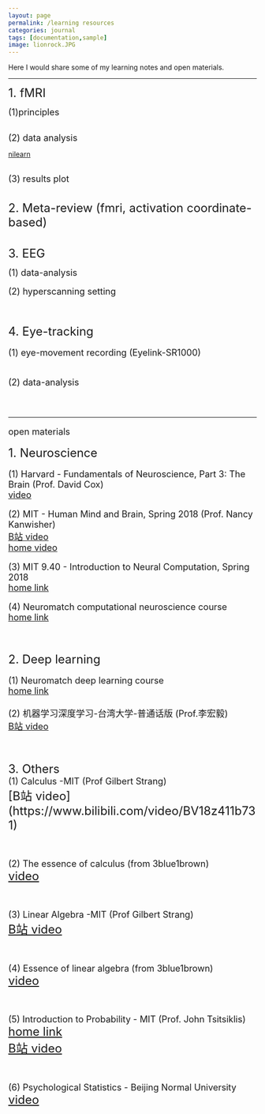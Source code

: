 ```yaml
---
layout: page
permalink: /learning resources
categories: journal
tags: [documentation,sample]
image: lionrock.JPG
---
```


Here I would share some of my learning notes and open materials. <br>

---


<font size="5">  1. fMRI </font> <br>

<font size="4"> (1)principles </font>  <br>


<br>
<font size="4"> (2) data analysis </font>  <br>

[nilearn](https://nilearn.github.io/stable/index.html)<br>

<br>
<font size="4">(3) results plot </font> <br>

<br>
<br>
<font size="5">  2. Meta-review (fmri, activation coordinate-based) </font>  <br>


<br>
<br>
<font size="5">  3. EEG </font>  <br>

<font size="4"> (1) data-analysis </font> <br>
<br>
<font size="4"> (2) hyperscanning setting </front> <br>


<br>
<br>
<font size="5">  4. Eye-tracking </font>  <br>

<font size="4"> (1) eye-movement recording (Eyelink-SR1000) </font> <br>


<br>
<font size="4"> (2) data-analysis </font> <br>


<br>
<br>


------
open materials <br>

<font size="5"> 1. Neuroscience </font> <br>

<font size="4"> (1) Harvard - Fundamentals of Neuroscience, Part 3: The Brain (Prof. David Cox) </font> <br>
[video](https://www.bilibili.com/video/av41830186/?p=1) <br>

<font size="4"> (2) MIT - Human Mind and Brain, Spring 2018 (Prof. Nancy Kanwisher) </font> <br>
[B站 video](https://www.bilibili.com/video/av24615914/?p=1)  <br>
[home video](https://nancysbraintalks.mit.edu/course/9-11-the-human-brain) <br>
  
<font size="4"> (3) MIT 9.40 - Introduction to Neural Computation, Spring 2018 </font> <br>
[home link](https://ocw.mit.edu/courses/9-40-introduction-to-neural-computation-spring-2018/) <br>

<font size="4"> (4) Neuromatch computational neuroscience course </font> <br>
[home link](https://compneuro.neuromatch.io/tutorials/intro.html) <br>


<br>
<br>
<font size="5"> 2. Deep learning </font> <br>

<font size="4"> (1) Neuromatch deep learning course </font> <br>
[home link](https://deeplearning.neuromatch.io/tutorials/intro.html) <br>
<br>
<font size="4"> (2) 机器学习深度学习-台湾大学-普通话版 (Prof.李宏毅)</font> <br>
[B站 video](https://www.bilibili.com/video/BV1JE411g7XF) <br>

<br>
<br>
<font size="5"> 3. Others
<br>
<font size="4"> (1) Calculus -MIT (Prof Gilbert Strang) </font> <br>
[B站 video](https://www.bilibili.com/video/BV18z411b731) <br>
 <br>
 
<font size="4"> (2) The essence of calculus (from 3blue1brown) </font> <br>
[video](https://www.youtube.com/watch?v=WUvTyaaNkzM&list=PLZHQObOWTQDMsr9K-rj53DwVRMYO3t5Yr)  <br>
<br>

<font size="4"> (3) Linear Algebra -MIT (Prof Gilbert Strang) </font> <br>
[B站 video](https://www.bilibili.com/video/BV1at411d79w) <br>
<br>

<font size="4"> (4) Essence of linear algebra (from 3blue1brown) </font> <br>
[video](https://www.youtube.com/watch?v=fNk_zzaMoSs&list=PLZHQObOWTQDPD3MizzM2xVFitgF8hE_ab)  <br>
<br>

<font size="4"> (5) Introduction to Probability - MIT (Prof. John Tsitsiklis) </font> <br>
[home link](https://ocw.mit.edu/courses/res-6-012-introduction-to-probability-spring-2018/)  <br>
[B站 video](https://www.bilibili.com/video/BV1LE411B7ir)  <br>
<br>

<font size="4"> (6) Psychological Statistics - Beijing Normal University </font> <br>
[video](https://www.youtube.com/playlist?list=PLNybgro6DM2H7mmTV7eBBH-0nW7rtrypo) <br>

<br>
 